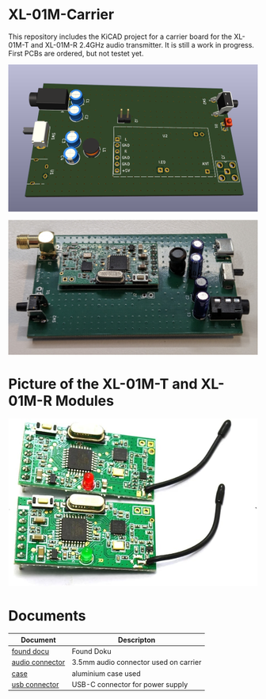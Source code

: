 # XL-01M-Carrier
This repository includes the KiCAD project for a carrier board for the XL-01M-T and XL-01M-R 2.4GHz audio transmitter.
It is still a work in progress. First PCBs are ordered, but not testet yet.

![Picture](pics/carrier.png)

![Picture](pics/pcb.jpg)


# Picture of the XL-01M-T and XL-01M-R Modules

![Picture](pics/XL-01M.jpg)

# Documents
| Document                                                   |Descripton                                  |
| -----------------------------------------------------------|--------------------------------------------|
| [found docu](/documents/24GNRF24L01XL01MV1.80132905.pdf)   |Found Doku                                  |
| [audio connector](/documents/audio_3.5mm.png)              |3.5mm audio connector used on carrier       |
| [case](/documents/case.png)                                |aluminium case used                         |
| [usb connector](/documents/usb-c.png)                      |USB-C connector for power supply            |
